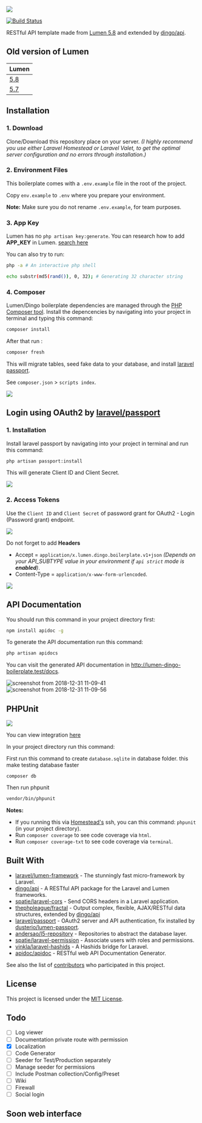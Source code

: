 ![](https://user-images.githubusercontent.com/8251344/53293430-872bc100-380e-11e9-909b-0a88734a5433.png)

[![Build Status](https://travis-ci.org/lloricode/lumen-dingo-boilerplate.svg?branch=master)](https://travis-ci.org/lloricode/lumen-dingo-boilerplate)

RESTful API template made from [Lumen 5.8](https://lumen.laravel.com/) and extended by [dingo/api](https://github.com/dingo/api).

## Old version of Lumen

| Lumen | 
| ----- | 
|[5.8](https://github.com/lloricode/lumen-dingo-boilerplate/tree/framework-5.8)|
|[5.7](https://github.com/lloricode/lumen-dingo-boilerplate/tree/framework-5.7)|

## Installation

### 1. Download
  Clone/Download this repository place on your server. *(I highly recommend you use either Laravel Homestead or Laravel Valet, to get the optimal server configuration and no errors through installation.)*

### 2. Environment Files
This boilerplate comes with a `.env.example` file in the root of the project.

Copy `env.example` to `.env` where you prepare your environment.

**Note:** Make sure you do not rename `.env.example`, for team purposes.

### 3. App Key
Lumen has no `php artisan key:generate`. You can research how to add **APP_KEY** in Lumen. [search here](https://google.com/search?q=how+to+add+APP_KEY+in+lumen)

You can also try to run:
```bash
php -a # An interactive php shell

echo substr(md5(rand()), 0, 32); # Generating 32 character string
```

### 4. Composer
Lumen/Dingo boilerplate dependencies are managed through the [PHP Composer tool](https://getcomposer.org/). Install the depencencies by navigating into your project in terminal and typing this command:
```bash
composer install
```

After that run :
```bash
composer fresh
```
This will migrate tables, seed fake data to your database, and install [laravel passport](https://github.com/laravel/passport).

See  `composer.json` > `scripts index`. 

![](https://user-images.githubusercontent.com/8251344/50570069-01fbd100-0db6-11e9-9080-a65bfee70f1d.png)


## Login using OAuth2 by [laravel/passport](https://github.com/laravel/passport)

### 1. Installation
Install laravel passport by navigating into your project in terminal and run this command:
```bash
php artisan passport:install
```
This will generate Client ID and Client Secret.

![](https://user-images.githubusercontent.com/8251344/50570034-fcea5200-0db4-11e9-8237-b3ae20c06a25.png)

### 2. Access Tokens
Use the `Client ID` and `Client Secret` of password grant for OAuth2 - Login (Password grant) endpoint.

![](https://user-images.githubusercontent.com/8251344/50570031-d6c4b200-0db4-11e9-8cd0-bd3cb7d3de2a.png)

Do not forget to add **Headers**  
  - Accept       = `application/x.lumen.dingo.boilerplate.v1+json` *(Depends on your API_SUBTYPE value in your environment if `api strict` mode is **enabled**)*.
  - Content-Type = `application/x-www-form-urlencoded`.

![](https://user-images.githubusercontent.com/8251344/50570058-cfea6f00-0db5-11e9-96bb-94143f449145.png)

## API Documentation

You should run this command in your project directory first:
```bash
npm install apidoc -g
```

To generate the API documentation run this command:
```bash
php artisan apidocs
```

You can visit the generated API documentation in http://lumen-dingo-boilerplate.test/docs.

![screenshot from 2018-12-31 11-09-41](https://user-images.githubusercontent.com/8251344/50553955-a9accc80-0cec-11e9-8fbf-f41cc1e10286.png)
![screenshot from 2018-12-31 11-09-56](https://user-images.githubusercontent.com/8251344/50553957-ab769000-0cec-11e9-8b81-e8359f4ef5b1.png)

## PHPUnit

![](https://user-images.githubusercontent.com/8251344/50570082-4ab38a00-0db6-11e9-83c0-c379c09d14d8.png)

You can view integration [here](https://travis-ci.org/lloricode/lumen-dingo-boilerplate)

In your project directory run this command:

First run this command to create `database.sqlite` in database folder. this make testing database faster

```base
composer db
```  

Then run phpunit

```bash
vendor/bin/phpunit
```

**Notes:** 
- If you running this via [Homestead's](https://laravel.com/docs/5.7/homestead) ssh, you can this command: `phpunit` (in your project directory).
- Run `composer coverage` to see code coverage via `html`.
- Run `composer coverage-txt` to see code coverage via `terminal`.


## Built With

* [laravel/lumen-framework](https://github.com/laravel/lumen-framework) - The stunningly fast micro-framework by Laravel.
* [dingo/api](https://github.com/dingo/api) - A RESTful API package for the Laravel and Lumen frameworks.
* [spatie/laravel-cors](https://github.com/spatie/laravel-cors) - Send CORS headers in a Laravel application.
* [thephpleague/fractal](https://github.com/thephpleague/fractal) - Output complex, flexible, AJAX/RESTful data structures, extended by [dingo/api](https://github.com/dingo/api)
* [laravel/passport](https://github.com/laravel/passport) - OAuth2 server and API authentication, fix installed by [dusterio/lumen-passport](https://github.com/dusterio/lumen-passport).
* [andersao/l5-repository](https://github.com/andersao/l5-repository) - Repositories to abstract the database layer.
* [spatie/laravel-permission](https://github.com/spatie/laravel-permission) - Associate users with roles and permissions.
* [vinkla/laravel-hashids](https://github.com/vinkla/laravel-hashids) - A Hashids bridge for Laravel.
* [apidoc/apidoc](https://github.com/apidoc/apidoc) - RESTful web API Documentation Generator.

See also the list of [contributors](https://github.com/lloricode/lumen-dingo-boilerplate/graphs/contributors) who participated in this project.

## License

This project is licensed under the [MIT License](https://opensource.org/licenses/MIT).

## Todo

- [ ] Log viewer
- [ ] Documentation private route with permission
- [x] Localization
- [ ] Code Generator
- [ ] Seeder for Test/Production separately
- [ ] Manage seeder for permissions
- [ ] Include Postman collection/Config/Preset
- [ ] Wiki
- [ ] Firewall
- [ ] Social login

## Soon web interface
